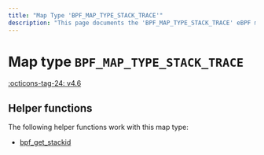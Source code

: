 ```yaml
---
title: "Map Type 'BPF_MAP_TYPE_STACK_TRACE'"
description: "This page documents the 'BPF_MAP_TYPE_STACK_TRACE' eBPF map type, including its definition, usage, program types that can use it, and examples."
---
```

# Map type `BPF_MAP_TYPE_STACK_TRACE`

<!-- [FEATURE_TAG](BPF_MAP_TYPE_STACK_TRACE) -->
[:octicons-tag-24: v4.6](https://github.com/torvalds/linux/commit/d5a3b1f691865be576c2bffa708549b8cdccda19)
<!-- [/FEATURE_TAG] -->

## Helper functions

The following helper functions work with this map type:

<!-- DO NOT EDIT MANUALLY -->
<!-- [MAP_HELPER_FUNC_REF] -->
 * [bpf_get_stackid](../helper-function/bpf_get_stackid.md)
<!-- [/MAP_HELPER_FUNC_REF] -->
